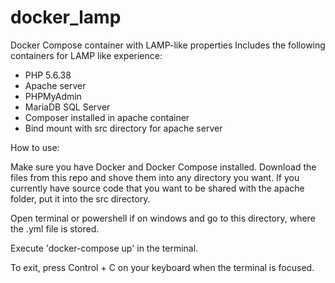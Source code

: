 # docker_lamp
Docker Compose container with LAMP-like properties
Includes the following containers for LAMP like experience:
- PHP 5.6.38
- Apache server
- PHPMyAdmin
- MariaDB SQL Server
- Composer installed in apache container
- Bind mount with src directory for apache server

How to use:

Make sure you have Docker and Docker Compose installed.
Download the files from this repo and shove them into any directory you want.
If you currently have source code that you want to be shared with the apache folder, put it into the src directory.

Open terminal or powershell if on windows and go to this directory, where the .yml file is stored.

Execute 'docker-compose up' in the terminal.

To exit, press Control + C on your keyboard when the terminal is focused.
